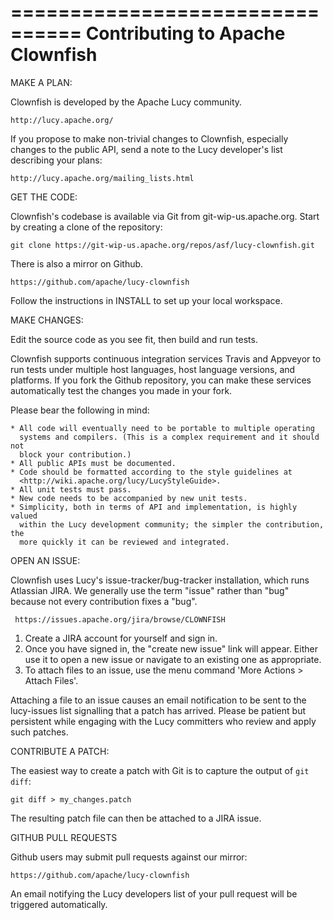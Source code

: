 ================================
Contributing to Apache Clownfish
================================

MAKE A PLAN:

  Clownfish is developed by the Apache Lucy community.

    http://lucy.apache.org/

  If you propose to make non-trivial changes to Clownfish, especially changes
  to the public API, send a note to the Lucy developer's list describing your
  plans:

    http://lucy.apache.org/mailing_lists.html
  
GET THE CODE:

  Clownfish's codebase is available via Git from git-wip-us.apache.org.  Start
  by creating a clone of the repository:

    git clone https://git-wip-us.apache.org/repos/asf/lucy-clownfish.git

  There is also a mirror on Github.

    https://github.com/apache/lucy-clownfish

  Follow the instructions in INSTALL to set up your local workspace.

MAKE CHANGES:

  Edit the source code as you see fit, then build and run tests.

  Clownfish supports continuous integration services Travis and Appveyor
  to run tests under multiple host languages, host language versions, and
  platforms. If you fork the Github repository, you can make these services
  automatically test the changes you made in your fork.

  Please bear the following in mind:

    * All code will eventually need to be portable to multiple operating
      systems and compilers. (This is a complex requirement and it should not
      block your contribution.)
    * All public APIs must be documented.
    * Code should be formatted according to the style guidelines at
      <http://wiki.apache.org/lucy/LucyStyleGuide>.
    * All unit tests must pass.
    * New code needs to be accompanied by new unit tests.
    * Simplicity, both in terms of API and implementation, is highly valued
      within the Lucy development community; the simpler the contribution, the
      more quickly it can be reviewed and integrated. 

OPEN AN ISSUE:

  Clownfish uses Lucy's issue-tracker/bug-tracker installation, which runs
  Atlassian JIRA.  We generally use the term "issue" rather than "bug" because
  not every contribution fixes a "bug".
  
     https://issues.apache.org/jira/browse/CLOWNFISH
  
  1. Create a JIRA account for yourself and sign in.
  2. Once you have signed in, the "create new issue" link will appear.  Either
     use it to open a new issue or navigate to an existing one as appropriate.
  3. To attach files to an issue, use the menu command
     'More Actions > Attach Files'.

  Attaching a file to an issue causes an email notification to be sent to the
  lucy-issues list signalling that a patch has arrived.  Please be patient but
  persistent while engaging with the Lucy committers who review and apply such
  patches.

CONTRIBUTE A PATCH:

  The easiest way to create a patch with Git is to capture the output of
  `git diff`:

    git diff > my_changes.patch

  The resulting patch file can then be attached to a JIRA issue.

GITHUB PULL REQUESTS

  Github users may submit pull requests against our mirror:

    https://github.com/apache/lucy-clownfish

  An email notifying the Lucy developers list of your pull request will be
  triggered automatically.

